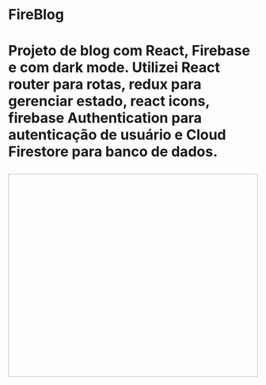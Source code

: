 <h1>FireBlog<h1>
<p >
Projeto de blog com React, Firebase e com dark mode.
Utilizei React router para rotas, redux para gerenciar estado, react icons, firebase Authentication para autenticação de usuário e Cloud Firestore para banco de dados.
</p>
<img src"https://media-exp1.licdn.com/dms/image/C4D22AQEmKWkOXmgVrw/feedshare-shrink_2048_1536/0/1669595717845?e=1672272000&v=beta&t=yniC4rcAyuyEpemVu4FTGeJUWCv4oOyHsRW9KtgawHM" width="1221" height = "410" />